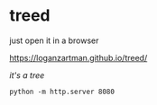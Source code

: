 # treed

just open it in a browser

https://loganzartman.github.io/treed/

_it's a tree_

`python -m http.server 8080`
